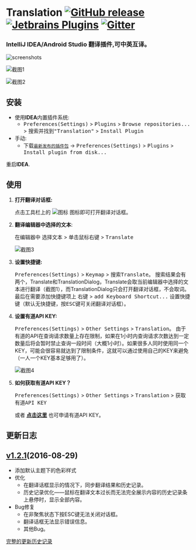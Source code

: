 Translation [![GitHub release][release-img]][latest-release] [![Jetbrains Plugins][plugin-img]][plugin] [![Gitter][badge-gitter-img]][badge-gitter]
===========

### IntelliJ IDEA/Android Studio 翻译插件,可中英互译。

![screenshots](https://raw.githubusercontent.com/YiiGuxing/TranslationPlugin/master/images/screenshots.gif)

![截图1](https://raw.githubusercontent.com/YiiGuxing/TranslationPlugin/master/images/0.png)

![截图2](https://raw.githubusercontent.com/YiiGuxing/TranslationPlugin/master/images/1.png)


安装
----

- 使用**IDEA**内置插件系统:
  - <kbd>Preferences(Settings)</kbd> > <kbd>Plugins</kbd> > <kbd>Browse repositories...</kbd> > <kbd>搜索并找到"Translation"</kbd> > <kbd>Install Plugin</kbd>
- 手动:
  - 下载[`最新发布的插件包`][latest-release] -> <kbd>Preferences(Settings)</kbd> > <kbd>Plugins</kbd> > <kbd>Install plugin from disk...</kbd>

重启**IDEA**.


使用
----

1. **打开翻译对话框:**

   点击工具栏上的 ![图标](https://raw.githubusercontent.com/YiiGuxing/TranslationPlugin/master/images/2.png) 图标即可打开翻译对话框。

2. **翻译编辑器中选择的文本**:

   在编辑器中 <kbd>选择文本</kbd> > <kbd>单击鼠标右键</kbd> > <kbd>Translate</kbd>

   ![截图3](https://raw.githubusercontent.com/YiiGuxing/TranslationPlugin/master/images/3.png)

3. **设置快捷键:**

   <kbd>Preferences(Settings)</kbd> > <kbd>Keymap</kbd> > <kbd>搜索Translate</kbd>。 搜索结果会有两个，Translate和TranslationDialog，Translate会取当前编辑器中选择的文本进行翻译（截图1），而TranslationDialog只会打开翻译对话框，不会取词。最后在需要添加快捷键项上 <kbd>右键</kbd> > <kbd>add Keyboard Shortcut...</kbd> 设置快捷键（默认无快捷键，按<kbd>ESC</kbd>键可关闭翻译对话框）。

4. **设置有道API KEY:**

   <kbd>Preferences(Settings)</kbd> > <kbd>Other Settings</kbd> > <kbd>Translation</kbd>。 由于有道的API在查询请求数量上存在限制，如果在1小时内查询请求次数达到一定数量后将会暂时禁止查询一段时间（大概1小时）。如果很多人同时使用同一个KEY，可能会很容易就达到了限制条件，这就可以通过使用自己的KEY来避免（一人一个KEY基本足够用了）。

   ![截图4](https://raw.githubusercontent.com/YiiGuxing/TranslationPlugin/master/images/4.png)

5. **如何获取有道API KEY？**

   <kbd>Preferences(Settings)</kbd> > <kbd>Other Settings</kbd> > <kbd>Translation</kbd> > <kbd>获取有道API KEY</kbd>

   或者 [**点击这里**](http://fanyi.youdao.com/openapi?path=data-mode) 也可申请有道API KEY。

更新日志
--------

## [v1.2.1](https://github.com/YiiGuxing/TranslationPlugin/tree/v1.2.1)(2016-08-29)

- 添加默认主题下的色彩样式
- 优化
  - 在翻译话框显示的情况下，同步翻译结果和历史记录。
  - 历史记录优化——鼠标在翻译文本过长而无法完全展示内容的历史记录条上悬停时，显示全部内容。
- Bug修复
  - 在非聚焦状态下按ESC键无法关闭对话框。
  - 翻译话框无法显示错误信息。
  - 其他Bug。

[完整的更新历史记录](./CHANGELOG.md)

[release-img]:        https://img.shields.io/github/release/YiiGuxing/TranslationPlugin.svg
[latest-release]:     https://github.com/YiiGuxing/TranslationPlugin/releases/latest
[badge-gitter-img]:   https://img.shields.io/gitter/room/YiiGuxing/TranslationPlugin.svg
[badge-gitter]:       https://gitter.im/TranslationPlugin/Lobby
[plugin-img]:         https://img.shields.io/badge/plugin-8579-orange.svg
[plugin]:             https://plugins.jetbrains.com/plugin/8579
